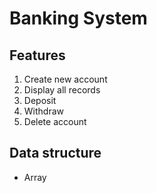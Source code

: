 # Banking System

## Features
1. Create new account
2. Display all records
3. Deposit
4. Withdraw
5. Delete account

## Data structure
- Array

